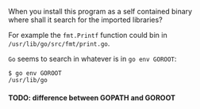 When you install this program as a self contained binary \
where shall it search for the imported libraries?

For example the `fmt.Printf` function could bin in \
`/usr/lib/go/src/fmt/print.go`.

`Go` seems to search in whatever is in `go env GOROOT`:
```
$ go env GOROOT
/usr/lib/go
```

#### TODO: difference between GOPATH and GOROOT
